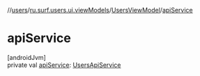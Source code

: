 //[users](../../../index.md)/[ru.surf.users.ui.viewModels](../index.md)/[UsersViewModel](index.md)/[apiService](api-service.md)

# apiService

[androidJvm]\
private val [apiService](api-service.md): [UsersApiService](../../ru.surf.users.services.apiService/-users-api-service/index.md)
